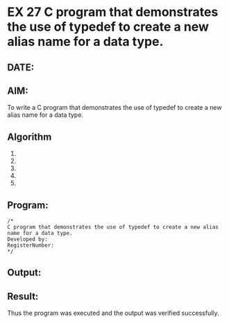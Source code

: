 # EX 27 C program that demonstrates the use of typedef to create a new alias name for a data type.
## DATE:
## AIM:
To write a C program that demonstrates the use of typedef to create a new alias name for a data type.

## Algorithm
1. 
2. 
3. 
4.  
5.   

## Program:
```
/*
C program that demonstrates the use of typedef to create a new alias name for a data type.
Developed by: 
RegisterNumber:  
*/
```

## Output:



## Result:
Thus the program was executed and the output was verified successfully.
